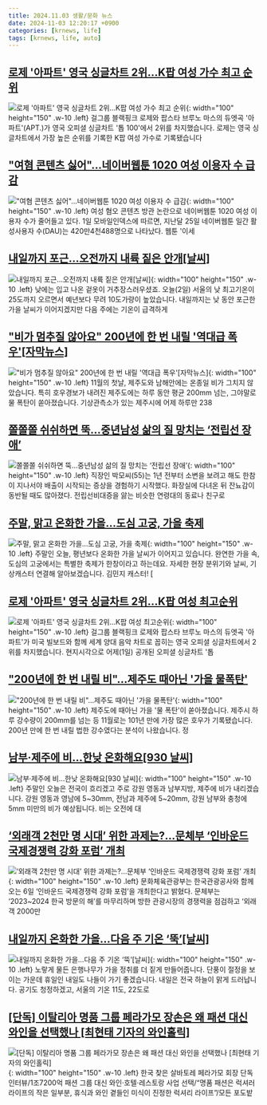 ```yaml
---
title: 2024.11.03 생활/문화 뉴스
date: 2024-11-03 12:20:17 +0900
categories: [krnews, life]
tags: [krnews, life, auto]
---
```

## [로제 '아파트' 영국 싱글차트 2위…K팝 여성 가수 최고 순위](https://n.news.naver.com/mnews/article/055/0001202705)

![로제 '아파트' 영국 싱글차트 2위…K팝 여성 가수 최고 순위](https://mimgnews.pstatic.net/image/origin/055/2024/11/02/1202705.jpg?type=nf220_150){: width="100" height="150" .w-10 .left}
걸그룹 블랙핑크 로제와 팝스타 브루노 마스의 듀엣곡 '아파트'(APT.)가 영국 오피셜 싱글차트 '톱 100'에서 2위를 차지했습니다. 로제는 영국 싱글차트에서 가장 높은 순위를 기록한 K팝 여성 가수로 기록됐습니다

## ["여혐 콘텐츠 싫어"...네이버웹툰 1020 여성 이용자 수 급감](https://n.news.naver.com/mnews/article/092/0002350872)

!["여혐 콘텐츠 싫어"...네이버웹툰 1020 여성 이용자 수 급감](https://mimgnews.pstatic.net/image/origin/092/2024/11/02/2350872.jpg?type=nf220_150){: width="100" height="150" .w-10 .left}
여성 혐오 콘텐츠 방관 논란으로 네이버웹툰 1020 여성 이용자 수가 줄어들고 있다. 1일 모바일인덱스에 따르면, 지난달 25일 네이버웹툰 일간 활성사용자 수(DAU)는 420만4천488명으로 나타났다. 웹툰 '이세

## [내일까지 포근…오전까지 내륙 짙은 안개[날씨]](https://n.news.naver.com/mnews/article/055/0001202773)

![내일까지 포근…오전까지 내륙 짙은 안개[날씨]](https://mimgnews.pstatic.net/image/origin/055/2024/11/02/1202773.jpg?type=nf220_150){: width="100" height="150" .w-10 .left}
낮에는 입고 나온 겉옷이 거추장스러우셨죠. 오늘(2일) 서울의 낮 최고기온이 25도까지 오르면서 예년보다 무려 10도가량이 높았습니다. 내일까지는 낮 동안 포근한 가을 날씨가 이어지겠지만 다음 주에는 기온이 급격하게

## ["비가 멈추질 않아요" 200년에 한 번 내릴 '역대급 폭우'[자막뉴스]](https://n.news.naver.com/mnews/article/052/0002108410)

!["비가 멈추질 않아요" 200년에 한 번 내릴 '역대급 폭우'[자막뉴스]](https://mimgnews.pstatic.net/image/origin/052/2024/11/02/2108410.jpg?type=nf220_150){: width="100" height="150" .w-10 .left}
11월의 첫날, 제주도와 남해안에는 온종일 비가 그치지 않았습니다. 특히 호우경보가 내려진 제주도에는 하루 동안 평균 200mm 넘는, 그야말로 물 폭탄이 쏟아졌습니다. 기상관측소가 있는 제주시에 어제 하루만 238

## [쫄쫄쫄 쉬쉬하면 뚝…중년남성 삶의 질 망치는 ‘전립선 장애’](https://n.news.naver.com/mnews/article/032/0003330011)

![쫄쫄쫄 쉬쉬하면 뚝…중년남성 삶의 질 망치는 ‘전립선 장애’](https://mimgnews.pstatic.net/image/origin/032/2024/11/02/3330011.jpg?type=nf220_150){: width="100" height="150" .w-10 .left}
직장인 박모씨(55)는 1년 전부터 소변을 보려고 해도 한참이 지나서야 배출이 시작되는 증상을 경험하기 시작했다. 화장실에 다녀온 뒤 잔뇨감이 동반될 때도 많아졌다. 전립선비대증을 앓는 비슷한 연령대의 동료나 친구로

## [주말, 맑고 온화한 가을...도심 고궁, 가을 축제](https://n.news.naver.com/mnews/article/052/0002108393)

![주말, 맑고 온화한 가을...도심 고궁, 가을 축제](https://mimgnews.pstatic.net/image/origin/052/2024/11/02/2108393.jpg?type=nf220_150){: width="100" height="150" .w-10 .left}
주말인 오늘, 평년보다 온화한 가을 날씨가 이어지고 있습니다. 완연한 가을 속, 도심의 고궁에서는 특별한 축제가 한창이라고 하는데요. 자세한 현장 분위기와 날씨, 기상캐스터 연결해 알아보겠습니다. 김민지 캐스터! [

## [로제 '아파트' 영국 싱글차트 2위...K팝 여성 최고순위](https://n.news.naver.com/mnews/article/052/0002108269)

![로제 '아파트' 영국 싱글차트 2위...K팝 여성 최고순위](https://mimgnews.pstatic.net/image/origin/052/2024/11/02/2108269.jpg?type=nf220_150){: width="100" height="150" .w-10 .left}
걸그룹 블랙핑크 로제와 팝스타 브루노 마스의 듀엣곡 '아파트'가 미국 빌보드와 함께 세계 양대 음악 차트로 꼽히는 영국 오피셜 싱글차트에서 2위를 차지했습니다. 현지시각으로 어제(1일) 공개된 오피셜 싱글차트 '톱

## ["200년에 한 번 내릴 비"...제주도 때아닌 '가을 물폭탄'](https://n.news.naver.com/mnews/article/052/0002108389)

!["200년에 한 번 내릴 비"...제주도 때아닌 '가을 물폭탄'](https://mimgnews.pstatic.net/image/origin/052/2024/11/02/2108389.jpg?type=nf220_150){: width="100" height="150" .w-10 .left}
제주도에 때아닌 가을 '물 폭탄'이 쏟아졌습니다. 제주시 하루 강수량이 200mm를 넘는 등 11월로는 101년 만에 가장 많은 호우가 기록됐습니다. 200년 만에 한 번 내릴 법한 강수였다는 분석이 나왔습니다. 정

## [남부·제주에 비…한낮 온화해요[930 날씨]](https://n.news.naver.com/mnews/article/056/0011830538)

![남부·제주에 비…한낮 온화해요[930 날씨]](https://mimgnews.pstatic.net/image/origin/056/2024/11/02/11830538.jpg?type=nf220_150){: width="100" height="150" .w-10 .left}
주말인 오늘은 전국이 흐리겠고 주로 강원 영동과 남부지방, 제주에 비가 내리겠습니다. 강원 영동과 영남에 5~30mm, 전남과 제주에 5~20mm, 강원 남부와 충청에 5mm 미만의 비가 예상됩니다. 비는 오전에 대

## [‘외래객 2천만 명 시대’ 위한 과제는?...문체부 ‘인바운드 국제경쟁력 강화 포럼’ 개최](https://n.news.naver.com/mnews/article/021/0002669274)

![‘외래객 2천만 명 시대’ 위한 과제는?...문체부 ‘인바운드 국제경쟁력 강화 포럼’ 개최](https://mimgnews.pstatic.net/image/origin/021/2024/11/03/2669274.jpg?type=nf220_150){: width="100" height="150" .w-10 .left}
문화체육관광부는 한국관광공사와 함께 오는 6일 ‘인바운드 국제경쟁력 강화 포럼’을 개최한다고 밝혔다. 문체부는 ‘2023~2024 한국 방문의 해’를 마무리하며 방한 관광시장의 경쟁력을 점검하고 ‘외래객 2000만

## [내일까지 온화한 가을…다음 주 기온 ‘뚝’[날씨]](https://n.news.naver.com/mnews/article/449/0000289852)

![내일까지 온화한 가을…다음 주 기온 ‘뚝’[날씨]](https://mimgnews.pstatic.net/image/origin/449/2024/11/02/289852.jpg?type=nf220_150){: width="100" height="150" .w-10 .left}
노랗게 물든 은행나무가 가을 정취를 더 짙게 만들어줍니다. 단풍이 절정을 보이는 가운데 휴일인 내일도 나들이 가기 좋겠습니다. 내일은 전국 하늘이 맑게 드러납니다. 공기도 청정하겠고, 서울의 기온 11도, 22도로

## [[단독] 이탈리아 명품 그룹 페라가모 장손은 왜 패션 대신 와인을 선택했나 [최현태 기자의 와인홀릭]](https://n.news.naver.com/mnews/article/022/0003982099)

![[단독] 이탈리아 명품 그룹 페라가모 장손은 왜 패션 대신 와인을 선택했나 [최현태 기자의 와인홀릭]](https://mimgnews.pstatic.net/image/origin/022/2024/11/02/3982099.jpg?type=nf220_150){: width="100" height="150" .w-10 .left}
한국 찾은 살바토레 페라가모 회장 단독 인터뷰/1조7200억 패션 그룹 대신 와인·호텔·레스토랑 사업 선택/“명품 패션은 럭셔러 라이프의 작은 일부분, 휴식과 와인 곁들인 미식이 진정한 럭셔리 라이프”/모든 포도밭

